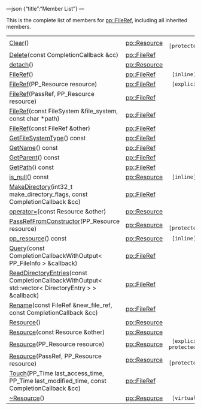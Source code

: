 —json {“title”:“Member List”} —

This is the complete list of members for <a href="/docs/native-client/pepper_beta/cpp/classpp_1_1_file_ref/" class="el">pp::FileRef</a>, including all inherited members.

<table><tbody><tr class="odd"><td><a href="/docs/native-client/pepper_beta/cpp/classpp_1_1_resource#ad4016f37d3022863ca0188acb26ac9c4" class="el">Clear</a>()</td><td><a href="/docs/native-client/pepper_beta/cpp/classpp_1_1_resource/" class="el">pp::Resource</a></td><td><code> [protected]</code></td></tr><tr class="even"><td><a href="/docs/native-client/pepper_beta/cpp/classpp_1_1_file_ref#abfdb9c3db04b0ef2591953f79c255873" class="el">Delete</a>(const CompletionCallback &amp;cc)</td><td><a href="/docs/native-client/pepper_beta/cpp/classpp_1_1_file_ref/" class="el">pp::FileRef</a></td><td></td></tr><tr class="odd"><td><a href="/docs/native-client/pepper_beta/cpp/classpp_1_1_resource#a81b9246381bdddacca3ac25f6ded2bfd" class="el">detach</a>()</td><td><a href="/docs/native-client/pepper_beta/cpp/classpp_1_1_resource/" class="el">pp::Resource</a></td><td></td></tr><tr class="even"><td><a href="/docs/native-client/pepper_beta/cpp/classpp_1_1_file_ref#a4c79db956157379aa877e57ff06d2c10" class="el">FileRef</a>()</td><td><a href="/docs/native-client/pepper_beta/cpp/classpp_1_1_file_ref/" class="el">pp::FileRef</a></td><td><code> [inline]</code></td></tr><tr class="odd"><td><a href="/docs/native-client/pepper_beta/cpp/classpp_1_1_file_ref#a3345910589954a8fb573cdf2c82166b0" class="el">FileRef</a>(PP_Resource resource)</td><td><a href="/docs/native-client/pepper_beta/cpp/classpp_1_1_file_ref/" class="el">pp::FileRef</a></td><td><code> [explicit]</code></td></tr><tr class="even"><td><a href="/docs/native-client/pepper_beta/cpp/classpp_1_1_file_ref#a50652a877b8c02c736f86b1d69fc9b11" class="el">FileRef</a>(PassRef, PP_Resource resource)</td><td><a href="/docs/native-client/pepper_beta/cpp/classpp_1_1_file_ref/" class="el">pp::FileRef</a></td><td></td></tr><tr class="odd"><td><a href="/docs/native-client/pepper_beta/cpp/classpp_1_1_file_ref#a95aad2e3c8d9b52b1ac09279c8cf8113" class="el">FileRef</a>(const FileSystem &amp;file_system, const char *path)</td><td><a href="/docs/native-client/pepper_beta/cpp/classpp_1_1_file_ref/" class="el">pp::FileRef</a></td><td></td></tr><tr class="even"><td><a href="/docs/native-client/pepper_beta/cpp/classpp_1_1_file_ref#a9a66f16e7d9a4198c206144bc3498ec5" class="el">FileRef</a>(const FileRef &amp;other)</td><td><a href="/docs/native-client/pepper_beta/cpp/classpp_1_1_file_ref/" class="el">pp::FileRef</a></td><td></td></tr><tr class="odd"><td><a href="/docs/native-client/pepper_beta/cpp/classpp_1_1_file_ref#a71de4e20d117efcf4ac8000c2149e3f8" class="el">GetFileSystemType</a>() const</td><td><a href="/docs/native-client/pepper_beta/cpp/classpp_1_1_file_ref/" class="el">pp::FileRef</a></td><td></td></tr><tr class="even"><td><a href="/docs/native-client/pepper_beta/cpp/classpp_1_1_file_ref#acb186b79d906675e288ff5d0d0a7eab2" class="el">GetName</a>() const</td><td><a href="/docs/native-client/pepper_beta/cpp/classpp_1_1_file_ref/" class="el">pp::FileRef</a></td><td></td></tr><tr class="odd"><td><a href="/docs/native-client/pepper_beta/cpp/classpp_1_1_file_ref#a514534c1a31732e328e062bdaa194919" class="el">GetParent</a>() const</td><td><a href="/docs/native-client/pepper_beta/cpp/classpp_1_1_file_ref/" class="el">pp::FileRef</a></td><td></td></tr><tr class="even"><td><a href="/docs/native-client/pepper_beta/cpp/classpp_1_1_file_ref#a657da250b3ff47ca8f1c616f9ebee6a0" class="el">GetPath</a>() const</td><td><a href="/docs/native-client/pepper_beta/cpp/classpp_1_1_file_ref/" class="el">pp::FileRef</a></td><td></td></tr><tr class="odd"><td><a href="/docs/native-client/pepper_beta/cpp/classpp_1_1_resource#a859068e34cdc2dc0b78754c255323aa9" class="el">is_null</a>() const</td><td><a href="/docs/native-client/pepper_beta/cpp/classpp_1_1_resource/" class="el">pp::Resource</a></td><td><code> [inline]</code></td></tr><tr class="even"><td><a href="/docs/native-client/pepper_beta/cpp/classpp_1_1_file_ref#afb1a20f9864801457db28d32ab1d7104" class="el">MakeDirectory</a>(int32_t make_directory_flags, const CompletionCallback &amp;cc)</td><td><a href="/docs/native-client/pepper_beta/cpp/classpp_1_1_file_ref/" class="el">pp::FileRef</a></td><td></td></tr><tr class="odd"><td><a href="/docs/native-client/pepper_beta/cpp/classpp_1_1_resource#aaf808a98bdaa7998d82e19514aa87423" class="el">operator=</a>(const Resource &amp;other)</td><td><a href="/docs/native-client/pepper_beta/cpp/classpp_1_1_resource/" class="el">pp::Resource</a></td><td></td></tr><tr class="even"><td><a href="/docs/native-client/pepper_beta/cpp/classpp_1_1_resource#a3eda014529127a818df8d5bb5ec2fdf0" class="el">PassRefFromConstructor</a>(PP_Resource resource)</td><td><a href="/docs/native-client/pepper_beta/cpp/classpp_1_1_resource/" class="el">pp::Resource</a></td><td><code> [protected]</code></td></tr><tr class="odd"><td><a href="/docs/native-client/pepper_beta/cpp/classpp_1_1_resource#a46a6123de0b007ad3fcb6f666534ccb4" class="el">pp_resource</a>() const</td><td><a href="/docs/native-client/pepper_beta/cpp/classpp_1_1_resource/" class="el">pp::Resource</a></td><td><code> [inline]</code></td></tr><tr class="even"><td><a href="/docs/native-client/pepper_beta/cpp/classpp_1_1_file_ref#a6de22adc35e4485dfba663dad64c15fb" class="el">Query</a>(const CompletionCallbackWithOutput&lt; PP_FileInfo &gt; &amp;callback)</td><td><a href="/docs/native-client/pepper_beta/cpp/classpp_1_1_file_ref/" class="el">pp::FileRef</a></td><td></td></tr><tr class="odd"><td><a href="/docs/native-client/pepper_beta/cpp/classpp_1_1_file_ref#af16f7bba00d624a16a1d9b9b09347c8c" class="el">ReadDirectoryEntries</a>(const CompletionCallbackWithOutput&lt; std::vector&lt; DirectoryEntry &gt; &gt; &amp;callback)</td><td><a href="/docs/native-client/pepper_beta/cpp/classpp_1_1_file_ref/" class="el">pp::FileRef</a></td><td></td></tr><tr class="even"><td><a href="/docs/native-client/pepper_beta/cpp/classpp_1_1_file_ref#ab1d7f8a63643561a6529952faa881505" class="el">Rename</a>(const FileRef &amp;new_file_ref, const CompletionCallback &amp;cc)</td><td><a href="/docs/native-client/pepper_beta/cpp/classpp_1_1_file_ref/" class="el">pp::FileRef</a></td><td></td></tr><tr class="odd"><td><a href="/docs/native-client/pepper_beta/cpp/classpp_1_1_resource#a56679e93a58101c8dce5dc510811a094" class="el">Resource</a>()</td><td><a href="/docs/native-client/pepper_beta/cpp/classpp_1_1_resource/" class="el">pp::Resource</a></td><td></td></tr><tr class="even"><td><a href="/docs/native-client/pepper_beta/cpp/classpp_1_1_resource#ab0f664099ca06367180f220ea7e0b831" class="el">Resource</a>(const Resource &amp;other)</td><td><a href="/docs/native-client/pepper_beta/cpp/classpp_1_1_resource/" class="el">pp::Resource</a></td><td></td></tr><tr class="odd"><td><a href="/docs/native-client/pepper_beta/cpp/classpp_1_1_resource#a555de93fdf4793f7db1183bf71d20580" class="el">Resource</a>(PP_Resource resource)</td><td><a href="/docs/native-client/pepper_beta/cpp/classpp_1_1_resource/" class="el">pp::Resource</a></td><td><code> [explicit, protected]</code></td></tr><tr class="even"><td><a href="/docs/native-client/pepper_beta/cpp/classpp_1_1_resource#a907d3d6b7e292587c8cb9ff30d0a418d" class="el">Resource</a>(PassRef, PP_Resource resource)</td><td><a href="/docs/native-client/pepper_beta/cpp/classpp_1_1_resource/" class="el">pp::Resource</a></td><td><code> [protected]</code></td></tr><tr class="odd"><td><a href="/docs/native-client/pepper_beta/cpp/classpp_1_1_file_ref#ab8e5d24d96c7408b140b74aa0ed8d7ca" class="el">Touch</a>(PP_Time last_access_time, PP_Time last_modified_time, const CompletionCallback &amp;cc)</td><td><a href="/docs/native-client/pepper_beta/cpp/classpp_1_1_file_ref/" class="el">pp::FileRef</a></td><td></td></tr><tr class="even"><td><a href="/docs/native-client/pepper_beta/cpp/classpp_1_1_resource#a081165265e2bd8217eaa2be2aeeb3aa3" class="el">~Resource</a>()</td><td><a href="/docs/native-client/pepper_beta/cpp/classpp_1_1_resource/" class="el">pp::Resource</a></td><td><code> [virtual]</code></td></tr></tbody></table>
